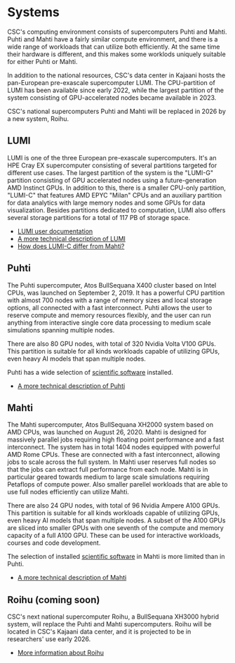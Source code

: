 # Systems

CSC's computing environment consists of supercomputers Puhti and
Mahti. Puhti and Mahti have a
fairly similar compute environment, and there is a wide range of
workloads that can utilize both efficiently. At the same time their
hardware is different, and this makes some worklods uniquely suitable
for either Puhti or Mahti.

In addition to the national resources, CSC's data center in Kajaani hosts the
pan-European pre-exascale supercomputer LUMI. The CPU-partition of LUMI has
been available since early 2022, while the largest partition of the system
consisting of GPU-accelerated nodes became available in 2023.

CSC's national supercomputers Puhti and Mahti will be replaced in 2026 by a new
system, Roihu.

## LUMI

LUMI is one of the three European pre-exascale supercomputers. It's an HPE Cray
EX supercomputer consisting of several partitions targeted for different use
cases. The largest partition of the system is the "LUMI-G" partition consisting
of GPU accelerated nodes using a future-generation AMD Instinct GPUs. In
addition to this, there is a smaller CPU-only partition, "LUMI-C" that features
AMD EPYC "Milan" CPUs and an auxiliary partition for data analytics with large
memory nodes and some GPUs for data visualization. Besides partitions dedicated
to computation, LUMI also offers several storage partitions for a total of 117
PB of storage space.

- [LUMI user documentation](https://docs.lumi-supercomputer.eu/)
- [A more technical description of LUMI](https://docs.lumi-supercomputer.eu/hardware/)
- [How does LUMI-C differ from Mahti?](lumi-vs-mahti.md)

## Puhti

The Puhti supercomputer, Atos BullSequana X400 cluster based on Intel
CPUs, was launched on September 2, 2019. It has a powerful CPU
partition with almost 700 nodes with a range of memory sizes and local
storage options, all connected with a fast interconnect. Puhti allows
the user to reserve compute and memory resources flexibly, and the
user can run anything from interactive single core data processing to
medium scale simulations spanning multiple nodes.

There are also 80 GPU nodes, with total of 320 Nvidia Volta V100 GPUs. This
partition is suitable for all kinds workloads capable of utilizing GPUs, even
heavy AI models that span multiple nodes.

Puhti has a wide selection of [scientific software](../apps/by_availability.md#puhti)
installed.

- [A more technical description of Puhti](systems-puhti.md)

## Mahti

The Mahti supercomputer, Atos BullSequana XH2000 system based on AMD
CPUs, was launched on August 26, 2020. Mahti is designed for
massively parallel jobs requiring high floating point performance and
a fast interconnect. The system has in total 1404 nodes equipped with
powerful AMD Rome CPUs. These are connected with a fast interconnect,
allowing jobs to scale across the full system. In Mahti user reserves
full nodes so that the jobs can extract full performance from each
node. Mahti is in particular geared towards medium to large scale
simulations requiring Petaflops of compute power. Also smaller
parellel workloads that are able to use full nodes efficiently can
utilize Mahti.

There are also 24 GPU nodes, with total of 96 Nvidia Ampere A100 GPUs. This
partition is suitable for all kinds workloads capable of utilizing GPUs, even
heavy AI models that span multiple nodes. A subset of the A100 GPUs are sliced
into smaller GPUs with one seventh of the compute and memory capacity of a full
A100 GPU. These can be used for interactive workloads, courses and code
development.

The selection of installed [scientific software](../apps/by_availability.md#mahti) in
Mahti is more limited than in Puhti.

- [A more technical description of Mahti](systems-mahti.md)

## Roihu (coming soon)

CSC's next national supercomputer Roihu, a BullSequana XH3000 hybrid system,
will replace the Puhti and Mahti supercomputers. Roihu will be located in
CSC's Kajaani data center, and it is projected to be in researchers' use early
2026.

- [More information about Roihu](systems-roihu.md)
